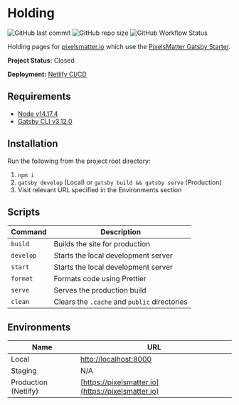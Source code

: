 # Holding

![GitHub last commit](https://img.shields.io/github/last-commit/PixelsMatter/holding?color=%23560bad)
![GitHub repo size](https://img.shields.io/github/repo-size/PixelsMatter/holding?color=%23560bad)
![GitHub Workflow Status](https://img.shields.io/github/workflow/status/PixelsMatter/holding/Lighthouse%20CI?color=%23560bad)

Holding pages for [pixelsmatter.io](https://pixelsmatter.io) which use the [PixelsMatter Gatsby Starter](https://github.com/PixelsMatter/gatsby-starter).


**Project Status:** Closed

**Deployment:** [Netlify CI/CD](https://app.netlify.com/sites/pixelsmatter-holding/overview)

## Requirements

* [Node v14.17.4](https://nodejs.org/en)
* [Gatsby CLI v3.12.0](https://www.npmjs.com/package/gatsby-cli)

## Installation

Run the following from the project root directory:

 1. `npm i`
 2. `gatsby develop` (Local) or `gatsby build && gatsby serve` (Production)
 7. Visit relevant URL specified in the Environments section

## Scripts

| Command   | Description                                  |
| --------  | -------------------------------------------- |
| `build`   | Builds the site for production               |
| `develop` | Starts the local development server          |
| `start`   | Starts the local development server          |
| `format ` | Formats code using Prettier                  |
| `serve`   | Serves the production build                  |
| `clean`   | Clears the `.cache` and `public` directories |

## Environments

|Name|URL|
|--|--|
| Local | [http://localhost:8000](http://localhost:8000) |
| Staging | N/A |
| Production (Netlify) | [https://pixelsmatter.io](https://pixelsmatter.io) |
